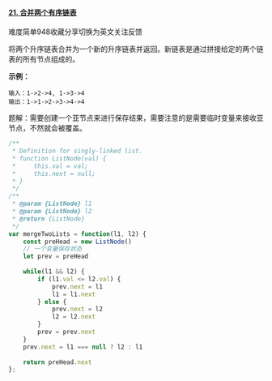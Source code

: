 

#### [21. 合并两个有序链表](https://leetcode-cn.com/problems/merge-two-sorted-lists/)

难度简单948收藏分享切换为英文关注反馈

将两个升序链表合并为一个新的升序链表并返回。新链表是通过拼接给定的两个链表的所有节点组成的。 

**示例：**

```
输入：1->2->4, 1->3->4
输出：1->1->2->3->4->4
```



题解：需要创建一个亚节点来进行保存结果，需要注意的是需要临时变量来接收亚节点，不然就会被覆盖。

```javascript
/**
 * Definition for singly-linked list.
 * function ListNode(val) {
 *     this.val = val;
 *     this.next = null;
 * }
 */
/**
 * @param {ListNode} l1
 * @param {ListNode} l2
 * @return {ListNode}
 */
var mergeTwoLists = function(l1, l2) {
    const preHead = new ListNode()
    // 一个变量保存状态
    let prev = preHead
    
    while(l1 && l2) {
        if (l1.val <= l2.val) {
            prev.next = l1
            l1 = l1.next
        } else {
            prev.next = l2
            l2 = l2.next
        }
        prev = prev.next
    }
    prev.next = l1 === null ? l2 : l1
    
    return preHead.next
};
```


